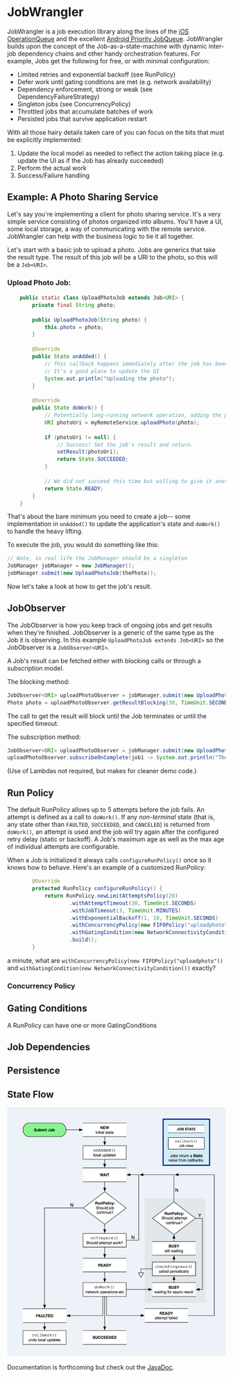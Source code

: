 # JobWrangler

JobWrangler is a job execution library along the lines of the [iOS OperationQueue](https://developer.apple.com/documentation/foundation/operationqueue) and the excellent [Android Priority JobQueue](https://github.com/yigit/android-priority-jobqueue). JobWrangler builds upon the concept of the Job-as-a-state-machine with dynamic inter-job dependency chains and other handy orchestration features. For example, Jobs get the following for free, or with minimal configuration:
- Limited retries and exponential backoff (see RunPolicy)
- Defer work until gating conditions are met (e.g. network availability)
- Dependency enforcement, strong or weak (see DependencyFailureStrategy)
- Singleton jobs (see ConcurrencyPolicy)
- Throttled jobs that accumulate batches of work
- Persisted jobs that survive application restart

With all those hairy details taken care of you can focus on the bits that must be explicitly implemented:

1. Update the local model as needed to reflect the action taking place (e.g. update the UI as if the Job has already succeeded)
1. Perform the actual work
1. Success/Failure handling

## Example: A Photo Sharing Service

Let's say you're implementing a client for photo sharing service. It's a very simple service consisting of photos organized into albums. You'll have a UI, some local storage, a way of communicating with the remote service. JobWrangler can help with the business logic to tie it all together. 

Let's start with a basic job to upload a photo. Jobs are generics that take the result type. The result of this job will be a URI to the photo, so this will be a `Job<URI>`.

### Upload Photo Job:

```java
    public static class UploadPhotoJob extends Job<URI> {
        private final String photo;

        public UploadPhotoJob(String photo) {
            this.photo = photo;
        }
        
        @Override
        public State onAdded() {
            // This callback happens immediately after the job has been successfully submitted
            // It's a good place to update the UI
            System.out.println("Uploading the photo");
        }

        @Override
        public State doWork() {
            // Potentially long-running network operation, adding the photo to storage
            URI photoUri = myRemoteService.uploadPhoto(photo);

            if (photoUri != null) {
                // Success! Set the job's result and return.
                setResult(photoUri);
                return State.SUCCEEDED;
            }
            
            // We did not succeed this time but willing to give it another go.
            return State.READY;
        }
    }
```

That's about the bare minimum you need to create a job-- some implementation in `onAdded()` to update the application's state and `doWork()` to handle the heavy lifting. 

To execute the job, you would do something like this:

```java
// Note, in real life the JobManager should be a singleton
JobManager jobManager = new JobManager();
jobManager.submit(new UploadPhotoJob(thePhoto));
```
Now let's take a look at how to get the job's result.

## JobObserver
The JobObserver is how you keep track of ongoing jobs and get results when they're finished. JobObserver is a generic of the same type as the Job it is observing. In this example `UploadPhotoJob extends Job<URI>` so the JobObserver is a `JobObserver<URI>`.

A Job's result can be fetched either with blocking calls or through a subscription model.

The blocking method:
```java
JobObserver<URI> uploadPhotoObserver = jobManager.submit(new UploadPhotoJob(thePhoto));
Photo photo = uploadPhotoObserver.getResultBlocking(30, TimeUnit.SECONDS);
```
The call to get the result will block until the Job terminates or until the specified timeout. 

The subscription method:
```java
JobObserver<URI> uploadPhotoObserver = jobManager.submit(new UploadPhotoJob(thePhoto));
uploadPhotoObserver.subscribeOnComplete(job1 -> System.out.println("The result is: " + job1.getResult()));
```
(Use of Lambdas not required, but makes for cleaner demo code.)

## Run Policy

The default RunPolicy allows up to 5 attempts before the job fails. An attempt is defined as a call to `doWork()`. If any *non-terminal* state (that is, any state other than `FAULTED`, `SUCCEEDED`, and `CANCELED`) is returned from `doWork()`, an attempt is used and the job will try again after the configured retry delay (static or backoff). A Job's maximum age as well as the max age of individual attempts are configurable.

When a Job is initialized it always calls `configureRunPolicy()` once so it knows how to behave.
Here's an example of a customized RunPolicy:

```java
        @Override
        protected RunPolicy configureRunPolicy() {
            return RunPolicy.newLimitAttemptsPolicy(20)
                    .withAttemptTimeout(30, TimeUnit.SECONDS)
                    .withJobTimeout(3, TimeUnit.MINUTES)
                    .withExponentialBackoff(1, 10, TimeUnit.SECONDS)
                    .withConcurrencyPolicy(new FIFOPolicy("uploadphoto"))
                    .withGatingCondition(new NetworkConnectivityCondition())
                    .build();
        }
```


a minute, what are `withConcurrencyPolicy(new FIFOPolicy("uploadphoto"))` and `withGatingCondition(new NetworkConnectivityCondition())` exactly?

### Concurrency Policy


## Gating Conditions


A RunPolicy can have one or more GatingConditions

## Job Dependencies

## Persistence

## State Flow
![State Flow Image](https://github.com/tsombrero/jobwrangler/blob/master/docs/res/Screenshot%202017-08-26%2013.01.33.png)

Documentation is forthcoming but check out the [JavaDoc](https://tsombrero.github.io/jobwrangler/apidocs/).
